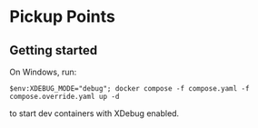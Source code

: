 # Pickup Points 

## Getting started

On Windows, run:
```
$env:XDEBUG_MODE="debug"; docker compose -f compose.yaml -f compose.override.yaml up -d
```
to start dev containers with XDebug enabled.
